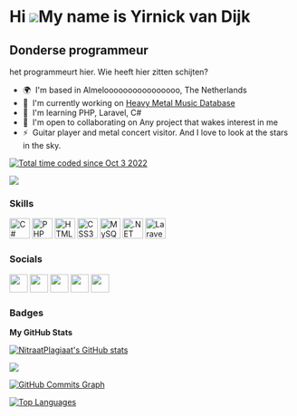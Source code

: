 Hi ![](https://user-images.githubusercontent.com/18350557/176309783-0785949b-9127-417c-8b55-ab5a4333674e.gif)My name is Yirnick van Dijk
========================================================================================================================================

Donderse programmeur
--------------------

het programmeurt hier. Wie heeft hier zitten schijten?

* 🌍  I'm based in Almeloooooooooooooooo, The Netherlands
* 🚀  I'm currently working on [Heavy Metal Music Database](http://hmmdb.nl)
* 🧠  I'm learning PHP, Laravel, C#
* 🤝  I'm open to collaborating on Any project that wakes interest in me
* ⚡  Guitar player and metal concert visitor. And I love to look at the stars in the sky.

<a href="https://wakatime.com/@fce8eacc-0d9e-4691-9f15-7bdf58a10e34"><img src="https://wakatime.com/badge/user/fce8eacc-0d9e-4691-9f15-7bdf58a10e34.svg" alt="Total time coded since Oct 3 2022" /></a>

<a href="https://www.twitch.tv/NitraatPlagiaat" target="_blank" rel="noreferrer"><img
src="https://img.shields.io/twitch/status/NitraatPlagiaat?logo=twitchsx&style=for-the-badge&color=444e59&labelColor=1c1917&label=TWITCH+STATUS" /></a>

### Skills

<p align="left">
<a href="https://docs.microsoft.com/en-us/dotnet/csharp/" target="_blank" rel="noreferrer"><img src="https://raw.githubusercontent.com/danielcranney/readme-generator/main/public/icons/skills/csharp-colored.svg" width="36" height="36" alt="C#" /></a>
<a href="https://www.php.net/" target="_blank" rel="noreferrer"><img src="https://raw.githubusercontent.com/danielcranney/readme-generator/main/public/icons/skills/php-colored.svg" width="36" height="36" alt="PHP" /></a>
<a href="https://developer.mozilla.org/en-US/docs/Glossary/HTML5" target="_blank" rel="noreferrer"><img src="https://raw.githubusercontent.com/danielcranney/readme-generator/main/public/icons/skills/html5-colored.svg" width="36" height="36" alt="HTML5" /></a>
<a href="https://www.w3.org/TR/CSS/#css" target="_blank" rel="noreferrer"><img src="https://raw.githubusercontent.com/danielcranney/readme-generator/main/public/icons/skills/css3-colored.svg" width="36" height="36" alt="CSS3" /></a>
<a href="https://www.mysql.com/" target="_blank" rel="noreferrer"><img src="https://raw.githubusercontent.com/danielcranney/readme-generator/main/public/icons/skills/mysql-colored.svg" width="36" height="36" alt="MySQL" /></a>
<a href="https://dotnet.microsoft.com/en-us/" target="_blank" rel="noreferrer"><img src="https://raw.githubusercontent.com/danielcranney/readme-generator/main/public/icons/skills/dot-net-colored.svg" width="36" height="36" alt=".NET" /></a>
<a href="https://laravel.com/" target="_blank" rel="noreferrer"><img src="https://raw.githubusercontent.com/danielcranney/readme-generator/main/public/icons/skills/laravel-colored.svg" width="36" height="36" alt="Laravel" /></a>
</p>


### Socials

<p align="left"> <a href="https://discord.com/users/NitraatPlagiaat#2133" target="_blank" rel="noreferrer"><img src="https://raw.githubusercontent.com/danielcranney/readme-generator/main/public/icons/socials/discord.svg" width="32" height="32" /></a> <a href="https://www.facebook.com/yirnick.vandijk" target="_blank" rel="noreferrer"><img src="https://raw.githubusercontent.com/danielcranney/readme-generator/main/public/icons/socials/facebook.svg" width="32" height="32" /></a> <a href="https://www.github.com/NitraatPlagiaat" target="_blank" rel="noreferrer"><img src="https://raw.githubusercontent.com/danielcranney/readme-generator/main/public/icons/socials/github.svg" width="32" height="32" /></a> <a href="http://www.instagram.com/yirnick" target="_blank" rel="noreferrer"><img src="https://raw.githubusercontent.com/danielcranney/readme-generator/main/public/icons/socials/instagram.svg" width="32" height="32" /></a> <a href="https://www.twitch.tv/NitraatPlagiaat" target="_blank" rel="noreferrer"><img src="https://raw.githubusercontent.com/danielcranney/readme-generator/main/public/icons/socials/twitch.svg" width="32" height="32" /></a></p>

### Badges

<b>My GitHub Stats</b>

<a href="http://www.github.com/NitraatPlagiaat"><img src="https://github-readme-stats.vercel.app/api?username=NitraatPlagiaat&show_icons=true&hide=&count_private=true&title_color=22c55e&text_color=ffffff&icon_color=444e59&bg_color=1c1917&hide_border=true&show_icons=true" alt="NitraatPlagiaat's GitHub stats" /></a>

<a href="http://www.github.com/NitraatPlagiaat"><img src="https://github-readme-streak-stats.herokuapp.com/?user=NitraatPlagiaat&stroke=ffffff&background=1c1917&ring=22c55e&fire=22c55e&currStreakNum=ffffff&currStreakLabel=22c55e&sideNums=ffffff&sideLabels=ffffff&dates=ffffff&hide_border=true" /></a>

<a href="http://www.github.com/NitraatPlagiaat"><img src="https://activity-graph.herokuapp.com/graph?username=NitraatPlagiaat&bg_color=1c1917&color=ffffff&line=444e59&point=ffffff&area_color=1c1917&area=true&hide_border=true&custom_title=GitHub%20Commits%20Graph" alt="GitHub Commits Graph" /></a>

<a href="https://github.com/NitraatPlagiaat" align="left"><img src="https://github-readme-stats.vercel.app/api/top-langs/?username=NitraatPlagiaat&langs_count=10&title_color=22c55e&text_color=ffffff&icon_color=444e59&bg_color=1c1917&hide_border=true&locale=en&custom_title=Top%20%Languages" alt="Top Languages" /></a>
